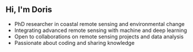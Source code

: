 ## Hi, I'm Doris
- PhD researcher in coastal remote sensing and environmental change
- Integrating advanced remote sensing with machine and deep learning
- Open to collaborations on remote sensing projects and data analysis
- Passionate about coding and sharing knowledge
